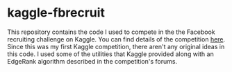 kaggle-fbrecruit
==========

This repository contains the code I used to compete in the the Facebook recruiting challenge on Kaggle.  You can find details of the competition [here](http://www.kaggle.com/c/FacebookRecruiting/).  Since this was my first Kaggle competition, there aren't any original ideas in this code.  I used some of the utilities that Kaggle provided along with an EdgeRank algorithm described in the competition's forums.

